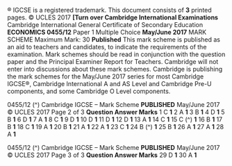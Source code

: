 ® IGCSE is a registered trademark. This document consists of **3** printed pages. © UCLES 2017 **[Turn over Cambridge International Examinations** Cambridge International General Certificate of Secondary Education **ECONOMICS 0455/12** Paper 1 Multiple Choice **May/June 2017** MARK SCHEME Maximum Mark: 30 **Published** This mark scheme is published as an aid to teachers and candidates, to indicate the requirements of the examination. Mark schemes should be read in conjunction with the question paper and the Principal Examiner Report for Teachers. Cambridge will not enter into discussions about these mark schemes. Cambridge is publishing the mark schemes for the May/June 2017 series for most Cambridge IGCSE®, Cambridge International A and AS Level and Cambridge Pre-U components, and some Cambridge O Level components. 


0455/12 (^) Cambridge IGCSE – Mark Scheme **PUBLISHED** May/June 2017 © UCLES 2017 Page 2 of 3 **Question Answer Marks** 1 C **1** 2 A **1** 3 B **1** 4 D **1** 5 B **1** 6 D **1** 7 A **1** 8 C **1** 9 D **1** 10 D **1** 11 D **1** 12 D **1** 13 A **1** 14 C **1** 15 C (^) **1** 16 B **1** 17 B **1** 18 C **1** 19 A **1** 20 B **1** 21 A **1** 22 A **1** 23 C **1** 24 B (^) **1** 25 B **1** 26 A **1** 27 A **1** 28 A **1** 


0455/12 (^) Cambridge IGCSE – Mark Scheme **PUBLISHED** May/June 2017 © UCLES 2017 Page 3 of 3 **Question Answer Marks** 29 D **1** 30 A **1** 


